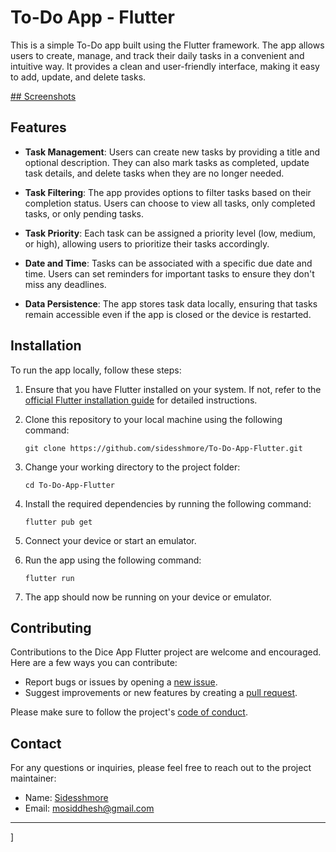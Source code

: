 # To-Do App - Flutter

This is a simple To-Do app built using the Flutter framework. The app allows users to create, manage, and track their daily tasks in a convenient and intuitive way. It provides a clean and user-friendly interface, making it easy to add, update, and delete tasks.

[## Screenshots](https://github.com/sidesshmore/To-Do-App-Flutter/assets/109675078/fdb29e42-f389-453a-a6da-17228a3db4db)






## Features

- **Task Management**: Users can create new tasks by providing a title and optional description. They can also mark tasks as completed, update task details, and delete tasks when they are no longer needed.

- **Task Filtering**: The app provides options to filter tasks based on their completion status. Users can choose to view all tasks, only completed tasks, or only pending tasks.

- **Task Priority**: Each task can be assigned a priority level (low, medium, or high), allowing users to prioritize their tasks accordingly.

- **Date and Time**: Tasks can be associated with a specific due date and time. Users can set reminders for important tasks to ensure they don't miss any deadlines.

- **Data Persistence**: The app stores task data locally, ensuring that tasks remain accessible even if the app is closed or the device is restarted.

## Installation

To run the app locally, follow these steps:

1. Ensure that you have Flutter installed on your system. If not, refer to the [official Flutter installation guide](https://flutter.dev/docs/get-started/install) for detailed instructions.

2. Clone this repository to your local machine using the following command:

   ```
   git clone https://github.com/sidesshmore/To-Do-App-Flutter.git
   ```

3. Change your working directory to the project folder:

   ```
   cd To-Do-App-Flutter
   ```

4. Install the required dependencies by running the following command:

   ```
   flutter pub get
   ```

5. Connect your device or start an emulator.

6. Run the app using the following command:

   ```
   flutter run
   ```

7. The app should now be running on your device or emulator.

## Contributing

Contributions to the Dice App Flutter project are welcome and encouraged. Here are a few ways you can contribute:

- Report bugs or issues by opening a [new issue](https://github.com/sidesshmore/Dice-App-Flutter/issues/new).
- Suggest improvements or new features by creating a [pull request](https://github.com/sidesshmore/Dice-App-Flutter/pulls).

Please make sure to follow the project's [code of conduct](CODE_OF_CONDUCT.md).

## Contact

For any questions or inquiries, please feel free to reach out to the project maintainer:

- Name: [Sidesshmore](https://github.com/sidesshmore)
- Email: [mosiddhesh@gmail.com](mailto:mosiddhesh@gmail.com)

---

]
